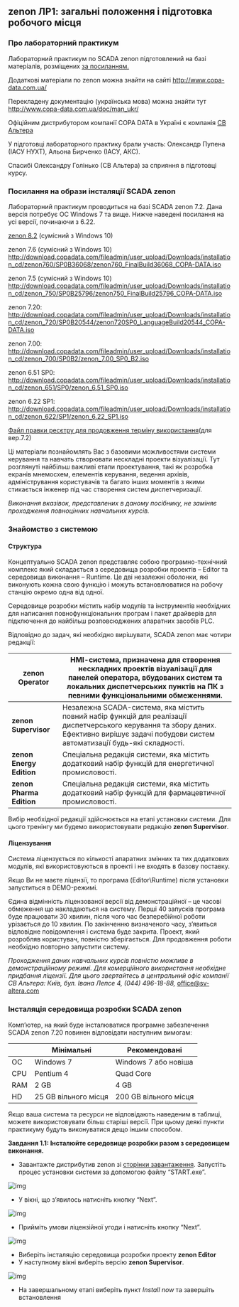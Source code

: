 ## zenon ЛР1: загальні положення і підготовка робочого місця

### Про лабораторний практикум

Лабораторний практикум по SCADA zenon підготовлений на базі матеріалів, розміщених [за посиланням. ](http://www.copa-data.com.ua/doc/zenon_basic_training_UKR.pdf)

Додаткові матеріали по zenon можна знайти на сайті http://www.copa-data.com.ua/

Перекладену документацію (українська мова) можна знайти тут http://www.copa-data.com.ua/doc/man_ukr/ 

Офіційним дистрибутором компанії COPA DATA в Україні є компанія [СВ Альтера ](http://www.svaltera.ua/)

У підготовці лабораторного практику брали участь: Олександр Пупена (ІАСУ НУХТ), Альона Бирченко (ІАСУ, АКС).

Спасибі Олександру Голінько (СВ Альтера) за сприяння в підготовці курсу.

### Посилання на образи інсталяції SCADA zenon

Лабораторний практикум проводиться на базі SCADA  zenon 7.2. Дана версія потребує ОС Windows 7 та вище. Нижче наведені  посилання на усі версії, починаючи з 6.22. 

[zenon 8.2](https://copadatawebsiteassets.azureedge.net/zenon-setups/eb6548de-436a-4c41-b128-1d1da2eed739?sv=2014-02-14&sr=b&sig=0jxgQqbozJg07WeUEuWE%2FNmMp5Bufaq4u5uh0km5JIg%3D&st=2020-10-26T23%3A00%3A00Z&se=2999-12-31T23%3A00%3A00Z&sp=r&rscd=attachment%3Bfilename%3Dzenon820_FinalBuild65486_COPA-DATA.iso) (сумісний з Windows 10) 

zenon 7.6 (сумісний з Windows 10) http://download.copadata.com/fileadmin/user_upload/Downloads/installation_cd/zenon760/SP0B36068/zenon760_FinalBuild36068_COPA-DATA.iso

zenon 7.5 (сумісний з Windows 10) http://download.copadata.com/fileadmin/user_upload/Downloads/installation_cd/zenon_750/SP0B25796/zenon750_FinalBuild25796_COPA-DATA.iso

zenon 7.20: http://download.copadata.com/fileadmin/user_upload/Downloads/installation_cd/zenon_720/SP0B20544/zenon720SP0_LanguageBuild20544_COPA-DATA.iso

zenon 7.00:  http://download.copadata.com/fileadmin/user_upload/Downloads/installation_cd/zenon_700/SP0B2/zenon_7.00_SP0_B2.iso   

zenon 6.51 SP0: http://download.copadata.com/fileadmin/user_upload/Downloads/installation_cd/zenon_651/SP0/zenon_6.51_SP0.iso

zenon 6.22 SP1: http://download.copadata.com/fileadmin/user_upload/Downloads/installation_cd/zenon_622/SP1/zenon_6.22_SP1.iso

[Файл правки ресєтру для продовження терміну використання](http://www.iasu-nuft.pp.ua/disciplini/lmi/reset.reg?attredirects=0&d=1)(для вер.7.2)

Ці матеріали  познайомлять Вас з базовими можливостями системи керування та навчать  створювати нескладні проекти візуалізації. Тут розглянуті найбільш  важливі етапи проектування, такі як розробка екранів мнемосхем,  елементів керування, ведення архівів, адміністрування користувачів та  багато інших моментів з якими стикається інженер під час створення  систем диспетчеризації.

*Виконання вказівок, представлених в даному посібнику, не заміняє проходження повноцінних навчальних курсів.* 

### Знайомство з системою

#### Структура

Концептуально SCADA zenon представляє собою  програмно-технічний комплекс який складається з середовища розробки  проектів – Editor та середовища виконання – Runtime. Це дві незалежні  оболонки, які виконують кожна свою функцію і можуть встановлюватися на  робочу станцію окремо одна від одної.

Середовище розробки містить набір модулів та  інструментів необхідних для написання повнофункціональних програм і  пакет драйверів для підключення до найбільш розповсюджених апаратних  засобів PLC.

Відповідно до задач, які необхідно вирішувати, SCADA zenon має чотири редакції:

| **zenon Operator**       | HMI-cистема, призначена для створення нескладних проектів візуалізації для панелей оператора, вбудованих  систем та локальних диспетчерських пунктів на ПК з певними  функціональними обмеженнями. |
| ------------------------ | ------------------------------------------------------------ |
| **zenon Supervisor**     | Незалежна SCADA-система, яка містить  повний набір функцій для реалізації диспетчерського керування та збору  даних. Ефективно вирішує задачі побудови систем автоматизації будь-які  складності. |
| **zenon Energy Edition** | Спеціальна редакція системи, яка містить додатковий набір функцій для енергетичної промисловості. |
| **zenon Pharma Edition** | Спеціальна редакція системи, яка містить додатковий набір функцій для фармацевтичної промисловості. |



Вибір необхідної редакції здійснюється на етапі установки системи. Для цього тренінгу ми будемо використовувати редакцію **zenon Supervisor**.

#### Ліцензування

Система ліцензується по кількості апаратних  змінних та тих додаткових модулів, які використовуються в проекті і не  входять в базову поставку.

Якщо Ви не маєте ліцензії, то програма (Editor\Runtime) після установки запуститься в DEMO-режимі.

Єдина відмінність ліцензованої версії від  демонстраційної – це часові обмеження що накладаються на систему. Перші  40 запусків програма буде працювати 30 хвилин, після чого час  безперебійної роботи урізається до 10 хвилин. По закінченню визначеного  часу, з’явиться відповідне повідомлення і система буде закрита. Проект,  який розробляв користувач, повністю зберігається. Для продовження роботи необхідно повторно запустити систему.

*Проходження даних навчальних курсів повністю можливе в демонстраційному режимі. Для комерційного використання необхідне придбання ліцензії. Для цього  звертайтесь в центральний офіс компанії СВ Альтера: Київ, бул. Івана  Лепсе 4, (044) 496-18-88,* [office@sv-altera.com](mailto:office@sv-altera.com)

### Інсталяція середовища розробки SCADA zenon

Комп’ютер, на який буде інсталюватися програмне забезпечення SCADA zenon 7.20 повинен відповідати наступним вимогам:

|      | Мінімальні           | Рекомендовані         |
| ---- | -------------------- | --------------------- |
| ОС   | Windows 7            | Windows 7 або новіша  |
| CPU  | Pentium 4            | Quad Core             |
| RAM  | 2 GB                 | 4 GB                  |
| HD   | 25 GB вільного місця | 200 GB вільного місця |



Якщо ваша система та ресурси не відповідають наведеним в таблиці,  можете використовувати більш старіші версії. При цьому деякі пункти  практикуму будуть виконуватися дещо іншим способом. 

**Завдання 1.1: Інсталюйте середовище розробки разом з середовищем виконання.** 

- Завантажте дистрибутив zenon зі [сторінки завантаження](http://cde.nuft.edu.ua/mod/book/view.php?id=325581). Запустіть процес установки системи за допомогою файлу “START.exe”.

![img](media1/1.jpg)



- У вікні, що з’явилось натисніть кнопку “Next”.

![img](media1/2.jpg)



- Прийміть умови ліцензійної угоди і натисніть кнопку “Next”.

![img](media1/3.jpg)

- Виберіть інсталяцію середовища розробки проекту **zenon Editor**
- У наступному вікні виберіть версію **zenon Supervisor**.

![img](media1/5.jpg)

- На завершальному етапі виберіть пункт *Install now* та завершіть встановлення